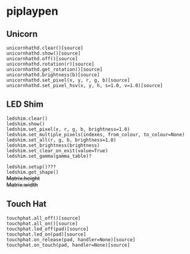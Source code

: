 # piplaypen
## Unicorn 
```
unicornhathd.clear()[source]
unicornhathd.show()[source]
unicornhathd.off()[source]
unicornhathd.rotation(r)[source]
unicornhathd.get_rotation()[source]
unicornhathd.brightness(b)[source]
unicornhathd.set_pixel(x, y, r, g, b)[source]
unicornhathd.set_pixel_hsv(x, y, h, s=1.0, v=1.0)[source]
```
## LED Shim
```
ledshim.clear()
ledshim.show()
ledshim.set_pixel(x, r, g, b, brightness=1.0)
ledshim.set_multiple_pixels(indexes, from_colour, to_colour=None)
ledshim.set_all(r, g, b, brightness=1.0)
ledshim.set_brightness(brightness)
ledshim.set_clear_on_exit(value=True)
ledshim.set_gamma(gamma_table)?
``` 
`ledshim.setup()???`  
`ledshim.get_shape()`  
~~Matrix.height~~  
~~Matrix.width~~

## Touch Hat
```
touchphat.all_off()[source]
touchphat.all_on()[source]
touchphat.led_off(pad)[source]
touchphat.led_on(pad)[source]
touchphat.on_release(pad, handler=None)[source]
touchphat.on_touch(pad, handler=None)[source]
```
